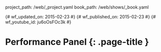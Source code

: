 project_path: /web/_project.yaml
book_path: /web/shows/_book.yaml

{# wf_updated_on: 2015-02-23 #}
{# wf_published_on: 2015-02-23 #}
{# wf_youtube_id: ju6oOsFOc3k #}

# Performance Panel {: .page-title }


<div class="video-wrapper">
  <iframe class="devsite-embedded-youtube-video" data-video-id="ju6oOsFOc3k"
          data-autohide="1" data-showinfo="0" frameborder="0" allowfullscreen>
  </iframe>
</div>



